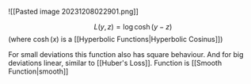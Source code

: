 ![[Pasted image 20231208022901.png]]

$$
L(y,z) = \log \cosh(y-z)
$$
(where $\cosh (x)$ is a [[Hyperbolic Functions|Hyperbolic Cosinus]])

For small deviations this function also has square behaviour. And for big deviations linear, similar to [[Huber's Loss]]. Function is [[Smooth Function|smooth]]

